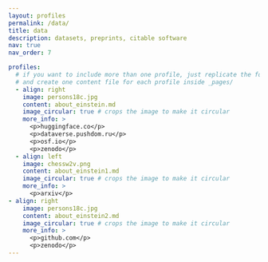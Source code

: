 ```yaml
---
layout: profiles
permalink: /data/
title: data
description: datasets, preprints, citable software
nav: true
nav_order: 7

profiles:
  # if you want to include more than one profile, just replicate the following block
  # and create one content file for each profile inside _pages/
  - align: right
    image: persons18c.jpg
    content: about_einstein.md
    image_circular: true # crops the image to make it circular
    more_info: >
      <p>huggingface.co</p>
      <p>dataverse.pushdom.ru</p>
      <p>osf.io</p>
      <p>zenodo</p>
  - align: left
    image: chessw2v.png
    content: about_einstein1.md
    image_circular: true # crops the image to make it circular
    more_info: >
      <p>arxiv</p>
- align: right
    image: persons18c.jpg
    content: about_einstein2.md
    image_circular: true # crops the image to make it circular
    more_info: >
      <p>github.com</p>
      <p>zenodo</p>
---
```

